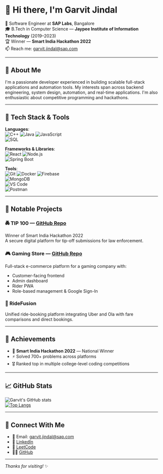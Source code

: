 # 👋 Hi there, I'm Garvit Jindal

🎯 Software Engineer at **SAP Labs**, Bangalore  
🎓 B.Tech in Computer Science — **Jaypee Institute of Information Technology** (2019–2023)  
🏆 Winner — **Smart India Hackathon 2022**  
📫 Reach me: garvit.jindal@sap.com

---

## 🚀 About Me

I'm a passionate developer experienced in building scalable full-stack applications and automation tools. My interests span across backend engineering, system design, automation, and real-time applications. I'm also enthusiastic about competitive programming and hackathons.

---

## 🧠 Tech Stack & Tools

**Languages**:  
![C++](https://img.shields.io/badge/-C++-00599C?logo=c%2B%2B&logoColor=white) 
![Java](https://img.shields.io/badge/-Java-007396?logo=java&logoColor=white) 
![JavaScript](https://img.shields.io/badge/-JavaScript-F7DF1E?logo=javascript&logoColor=black)  
![SQL](https://img.shields.io/badge/-SQL-4479A1?logo=mysql&logoColor=white)

**Frameworks & Libraries**:  
![React](https://img.shields.io/badge/-React-61DAFB?logo=react&logoColor=black) 
![Node.js](https://img.shields.io/badge/-Node.js-339933?logo=node.js&logoColor=white)  
![Spring Boot](https://img.shields.io/badge/-Spring%20Boot-6DB33F?logo=spring-boot&logoColor=white)

**Tools**:  
![Git](https://img.shields.io/badge/-Git-F05032?logo=git&logoColor=white) 
![Docker](https://img.shields.io/badge/-Docker-2496ED?logo=docker&logoColor=white) 
![Firebase](https://img.shields.io/badge/-Firebase-FFCA28?logo=firebase&logoColor=black)  
![MongoDB](https://img.shields.io/badge/-MongoDB-47A248?logo=mongodb&logoColor=white)  
![VS Code](https://img.shields.io/badge/-VS%20Code-007ACC?logo=visual-studio-code&logoColor=white)  
![Postman](https://img.shields.io/badge/-Postman-FF6C37?logo=postman&logoColor=white)

---

## 🌟 Notable Projects

### 🚔 TIP 100 — [GitHub Repo](https://github.com/GarvitJ09/TIP100)
Winner of Smart India Hackathon 2022  
A secure digital platform for tip-off submissions for law enforcement.

### 🎮 Gaming Store — [GitHub Repo](https://github.com/GarvitJ09/Gaming-Store)
Full-stack e-commerce platform for a gaming company with:
- Customer-facing frontend
- Admin dashboard
- Rider PWA
- Role-based management & Google Sign-In

### 🚕 RideFusion
Unified ride-booking platform integrating Uber and Ola with fare comparisons and direct bookings.

---

## 🏅 Achievements

- 🥇 **Smart India Hackathon 2022** — National Winner
- ⚡ Solved 700+ problems across platforms
- 🎖️ Ranked top in multiple college-level coding competitions

---

## 📈 GitHub Stats

![Garvit's GitHub stats](https://github-readme-stats.vercel.app/api?username=GarvitJ09&show_icons=true&theme=default)  
[![Top Langs](https://github-readme-stats.vercel.app/api/top-langs/?username=GarvitJ09&layout=compact)](https://github.com/anuraghazra/github-readme-stats)

---

## 🔗 Connect With Me

- 📧 Email: garvit.jindal@sap.com  
- 🔗 [LinkedIn](https://www.linkedin.com/in/garvit-jindal-961528196)  
- 🧠 [LeetCode](https://leetcode.com/GarvitJindal)  
- 🧑‍💻 [GitHub](https://github.com/GarvitJ09)

---

_Thanks for visiting!_ ✨
